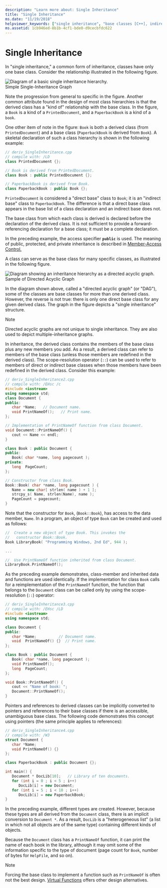 ```yaml
---
description: "Learn more about: Single Inheritance"
title: "Single Inheritance"
ms.date: "11/19/2018"
helpviewer_keywords: ["single inheritance", "base classes [C++], indirect", "scope, scope resolution operator", "operators [C++], scope resolution", "scope resolution operator", "derived classes [C++], single base class", "inheritance, single"]
ms.assetid: 1cb946ed-8b1b-4cf1-bde0-d9cecbfdc622
---
```

# Single Inheritance

In "single inheritance," a common form of inheritance, classes have only one base class. Consider the relationship illustrated in the following figure.

![Diagram of a basic single inheritance hierarchy.](../cpp/media/vc38xj1.gif)<br/>
Simple Single-Inheritance Graph

Note the progression from general to specific in the figure. Another common attribute found in the design of most class hierarchies is that the derived class has a "kind of" relationship with the base class. In the figure, a `Book` is a kind of a `PrintedDocument`, and a `PaperbackBook` is a kind of a `book`.

One other item of note in the figure: `Book` is both a derived class (from `PrintedDocument`) and a base class (`PaperbackBook` is derived from `Book`). A skeletal declaration of such a class hierarchy is shown in the following example:

```cpp
// deriv_SingleInheritance.cpp
// compile with: /LD
class PrintedDocument {};

// Book is derived from PrintedDocument.
class Book : public PrintedDocument {};

// PaperbackBook is derived from Book.
class PaperbackBook : public Book {};
```

`PrintedDocument` is considered a "direct base" class to `Book`; it is an "indirect base" class to `PaperbackBook`. The difference is that a direct base class appears in the base list of a class declaration and an indirect base does not.

The base class from which each class is derived is declared before the declaration of the derived class. It is not sufficient to provide a forward-referencing declaration for a base class; it must be a complete declaration.

In the preceding example, the access specifier **`public`** is used. The meaning of public, protected, and private inheritance is described in [Member-Access Control.](../cpp/member-access-control-cpp.md)

A class can serve as the base class for many specific classes, as illustrated in the following figure.

![Diagram showing an inheritance hierarchy as a directed acyclic graph.](../cpp/media/vc38xj2.gif "Directed acyclic graph") <br/>
Sample of Directed Acyclic Graph

In the diagram shown above, called a "directed acyclic graph" (or "DAG"), some of the classes are base classes for more than one derived class. However, the reverse is not true: there is only one direct base class for any given derived class. The graph in the figure depicts a "single inheritance" structure.

> [!NOTE]
> Directed acyclic graphs are not unique to single inheritance. They are also used to depict multiple-inheritance graphs.

In inheritance, the derived class contains the members of the base class plus any new members you add. As a result, a derived class can refer to members of the base class (unless those members are redefined in the derived class). The scope-resolution operator (`::`) can be used to refer to members of direct or indirect base classes when those members have been redefined in the derived class. Consider this example:

```cpp
// deriv_SingleInheritance2.cpp
// compile with: /EHsc /c
#include <iostream>
using namespace std;
class Document {
public:
   char *Name;   // Document name.
   void PrintNameOf();   // Print name.
};

// Implementation of PrintNameOf function from class Document.
void Document::PrintNameOf() {
   cout << Name << endl;
}

class Book : public Document {
public:
   Book( char *name, long pagecount );
private:
   long  PageCount;
};

// Constructor from class Book.
Book::Book( char *name, long pagecount ) {
   Name = new char[ strlen( name ) + 1 ];
   strcpy_s( Name, strlen(Name), name );
   PageCount = pagecount;
}
```

Note that the constructor for `Book`, (`Book::Book`), has access to the data member, `Name`. In a program, an object of type `Book` can be created and used as follows:

```cpp
//  Create a new object of type Book. This invokes the
//   constructor Book::Book.
Book LibraryBook( "Programming Windows, 2nd Ed", 944 );

...

//  Use PrintNameOf function inherited from class Document.
LibraryBook.PrintNameOf();
```

As the preceding example demonstrates, class-member and inherited data and functions are used identically. If the implementation for class `Book` calls for a reimplementation of the `PrintNameOf` function, the function that belongs to the `Document` class can be called only by using the scope-resolution (`::`) operator:

```cpp
// deriv_SingleInheritance3.cpp
// compile with: /EHsc /LD
#include <iostream>
using namespace std;

class Document {
public:
   char *Name;          // Document name.
   void  PrintNameOf() {}  // Print name.
};

class Book : public Document {
   Book( char *name, long pagecount );
   void PrintNameOf();
   long  PageCount;
};

void Book::PrintNameOf() {
   cout << "Name of book: ";
   Document::PrintNameOf();
}
```

Pointers and references to derived classes can be implicitly converted to pointers and references to their base classes if there is an accessible, unambiguous base class. The following code demonstrates this concept using pointers (the same principle applies to references):

```cpp
// deriv_SingleInheritance4.cpp
// compile with: /W3
struct Document {
   char *Name;
   void PrintNameOf() {}
};

class PaperbackBook : public Document {};

int main() {
   Document * DocLib[10];   // Library of ten documents.
   for (int i = 0 ; i < 5 ; i++)
      DocLib[i] = new Document;
   for (int i = 5 ; i < 10 ; i++)
      DocLib[i] = new PaperbackBook;
}
```

In the preceding example, different types are created. However, because these types are all derived from the `Document` class, there is an implicit conversion to `Document *`. As a result, `DocLib` is a "heterogeneous list" (a list in which not all objects are of the same type) containing different kinds of objects.

Because the `Document` class has a `PrintNameOf` function, it can print the name of each book in the library, although it may omit some of the information specific to the type of document (page count for `Book`, number of bytes for `HelpFile`, and so on).

> [!NOTE]
> Forcing the base class to implement a function such as `PrintNameOf` is often not the best design. [Virtual Functions](../cpp/virtual-functions.md) offers other design alternatives.
